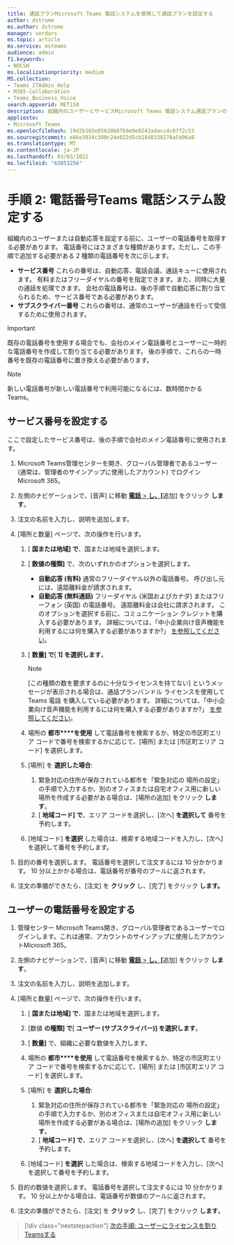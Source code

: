 ```yaml
---
title: 通話プランMicrosoft Teams 電話システムを使用して通話プランを設定する
author: dstrome
ms.author: dstrome
manager: serdars
ms.topic: article
ms.service: msteams
audience: admin
f1.keywords:
- NOCSH
ms.localizationpriority: medium
MS.collection:
- Teams_ITAdmin_Help
- M365-collaboration
- Teams_Business_Voice
search.appverid: MET150
description: 組織内のユーザーとサービスMicrosoft Teams 電話システム通話プランの電話番号を使用して通話プランを設定する方法について学習します。
appliesto:
- Microsoft Teams
ms.openlocfilehash: 19d2b165e85620b0fb9e9e8242adacc4c07f2c53
ms.sourcegitcommit: e86e3824c300c24e022d5cb1848338278a5a96a8
ms.translationtype: MT
ms.contentlocale: ja-JP
ms.lasthandoff: 03/03/2022
ms.locfileid: "63053256"
---
```

# <a name="step-2-set-up-teams-phone-system-phone-numbers"></a>手順 2: 電話番号Teams 電話システム設定する

組織内のユーザーまたは自動応答を設定する前に、ユーザーの電話番号を取得する必要があります。 電話番号にはさまざまな種類があります。ただし、この手順で追加する必要がある 2 種類の電話番号を次に示します。

- **サービス番号** これらの番号は、自動応答、電話会議、通話キューに使用されます。 有料またはフリーダイヤルの番号を指定できます。また、同時に大量の通話を処理できます。 会社の電話番号は、後の手順で自動応答に割り当てられるため、サービス番号である必要があります。
- **サブスクライバー番号** これらの番号は、通常のユーザーが通話を行って受信するために使用されます。

> [!IMPORTANT]
> 既存の電話番号を使用する場合でも、会社のメイン電話番号とユーザーに一時的な電話番号を作成して割り当てる必要があります。 後の手順で、これらの一時番号を既存の電話番号に置き換える必要があります。

> [!NOTE]
> 新しい電話番号が新しい電話番号で利用可能になるには、数時間かかるTeams。

## <a name="set-up-a-service-number"></a>サービス番号を設定する

ここで設定したサービス番号は、後の手順で会社のメイン電話番号に使用されます。

1. Microsoft Teams管理センターを開き、グローバル管理者であるユーザー (通常は、管理者のサインアップに使用したアカウント) でログインMicrosoft 365。
2. 左側のナビゲーションで、[音声] に移動 <a href="https://admin.teams.microsoft.com/phone-numbers" target="_blank">**電話** > **し、[**</a>追加] をクリック **します**。
3. 注文の名前を入力し、説明を追加します。
4. [場所と数量] ページで、次の操作を行います。
    1. [ **国または地域] で**、国または地域を選択します。
    2. [ **数値の種類]** で、次のいずれかのオプションを選択します。

        - **自動応答 (有料)** 通常のフリーダイヤル以外の電話番号。 呼び出し元には、遠距離料金が請求されます。
        - **自動応答 (無料通話)** フリーダイヤル (米国およびカナダ) またはフリーフォン (英国) の電話番号。 遠距離料金は会社に請求されます。 このオプションを選択する前に、コミュニケーション クレジットを購入する必要があります。 詳細については、「中小企業向け音声機能を利用するには何を購入する必要がありますか?」 [を参照してください](whats-business-voice.md)。

    3. [ **数量] で**[ **1] を選択します**。
        > [!NOTE]
        > [この種類の数を要求するのに十分なライセンスを持てない] というメッセージが表示される場合は、通話プランバンドル ライセンスを使用して Teams 電話 を購入している必要があります。 詳細については、「中小企業向け音声機能を利用するには何を購入する必要がありますか?」 [を参照してください](whats-business-voice.md)。
    4. 場所の **都市****を使用** して電話番号を検索するか、特定の市区町エリア コードで番号を検索するかに応じて、[場所] または [市区町エリア コード] を選択します。
    5. [場所] を **選択した場合**:

        1. 緊急対応の住所が保存されている都市を「緊急対応の [](set-up-emergency-locations.md)場所の設定」の手順で入力するか、別のオフィスまたは自宅オフィス用に新しい場所を作成する必要がある場合は、[場所の追加] をクリック **します**。
        2. [ **地域コード] で**、エリア コードを選択し、[次へ] **を選択して** 番号を予約します。

    6. [地域コード] **を選択** した場合は、検索する地域コードを入力し、[次へ] を選択して番号を予約します。

5. 目的の番号を選択します。 電話番号を選択して注文するには 10 分かかります。 10 分以上かかる場合は、電話番号が番号のプールに返されます。
6. 注文の準備ができたら、[注文] を **クリック** し、[完了] をクリック **します。**

## <a name="set-up-phone-numbers-for-your-users"></a>ユーザーの電話番号を設定する

1. 管理センター Microsoft Teams開き、グローバル管理者であるユーザーでログインします。これは通常、アカウントのサインアップに使用したアカウントMicrosoft 365。
2. 左側のナビゲーションで、[音声] に移動 <a href="https://admin.teams.microsoft.com/phone-numbers" target="_blank">**電話** > **し、[**</a>追加] をクリック **します**。
3. 注文の名前を入力し、説明を追加します。
4. [場所と数量] ページで、次の操作を行います。

    1. [ **国または地域] で**、国または地域を選択します。
    2. [数値 **の種類] で**[ **ユーザー (サブスクライバー)] を選択します**。
    3. [ **数量]** で、組織に必要な数値を入力します。
    4. 場所の **都市****を使用** して電話番号を検索するか、特定の市区町エリア コードで番号を検索するかに応じて、[場所] または [市区町エリア コード] を選択します。
    5. [場所] を **選択した場合**:

        1. 緊急対応の住所が保存されている都市を「緊急対応の [](set-up-emergency-locations.md)場所の設定」の手順で入力するか、別のオフィスまたは自宅オフィス用に新しい場所を作成する必要がある場合は、[場所の追加] をクリック **します**。
        2. [ **地域コード] で**、エリア コードを選択し、[次へ] **を選択して** 番号を予約します。

    6. [地域コード] **を選択** した場合は、検索する地域コードを入力し、[次へ] を選択して番号を予約します。
5. 目的の数値を選択します。 電話番号を選択して注文するには 10 分かかります。 10 分以上かかる場合は、電話番号が数値のプールに返されます。
6. 注文の準備ができたら、[注文] を **クリック** し、[完了] をクリック **します**。

> [!div class="nextstepaction"]
> [次の手順: ユーザーにライセンスを割りTeamsする](set-up-licenses.md)
